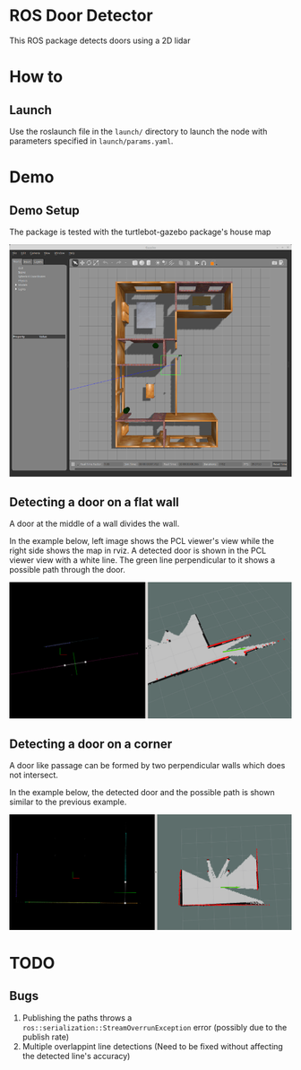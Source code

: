 # ROS Door Detector

This ROS package detects doors using a 2D lidar


# How to

## Launch

Use the roslaunch file in the `launch/` directory to launch the node with parameters specified in `launch/params.yaml`.


# Demo


## Demo Setup

The package is tested with the turtlebot-gazebo package's house map

<img src="imgs/turtlebot_house.png" alt="turtlebot house" width="600"/>


## Detecting a door on a flat wall

A door at the middle of a wall divides the wall.

In the example below, left image shows the PCL viewer's view while the right side 
shows the map in rviz. A detected door is shown in the PCL viewer view with a white 
line. The green line perpendicular to it shows a possible path through the door.

<img src="imgs/wall_door.png" alt="wall door" width="600"/>


## Detecting a door on a corner

A door like passage can be formed by two perpendicular walls which does not intersect.

In the example below, the detected door and the possible path is shown similar to the 
previous example.

<img src="imgs/corner_door.png" alt="corner door" width="600"/>

# TODO

## Bugs

1. Publishing the paths throws a `ros::serialization::StreamOverrunException` error (possibly due to the publish rate)
2. Multiple overlappint line detections (Need to be fixed without affecting the detected line's accuracy)